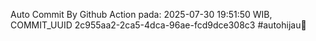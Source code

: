 Auto Commit By Github Action pada: 2025-07-30 19:51:50 WIB, COMMIT_UUID 2c955aa2-2ca5-4dca-96ae-fcd9dce308c3 #autohijau🗿
